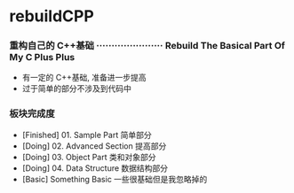 # rebuildCPP
### 重构自己的 C++基础 ······················ Rebuild The Basical Part Of My C Plus Plus
- 有一定的 C++基础, 准备进一步提高
- 过于简单的部分不涉及到代码中

### 板块完成度
- [Finished] 01. Sample Part 简单部分
- [Doing] 02. Advanced Section 提高部分
- [Doing] 03. Object Part 类和对象部分
- [Doing] 04. Data Structure 数据结构部分
- [Basic] Something Basic 一些很基础但是我忽略掉的

